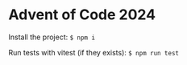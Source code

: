# Advent of Code 2024

Install the project: `$ npm i`

Run tests with vitest (if they exists): `$ npm run test`
